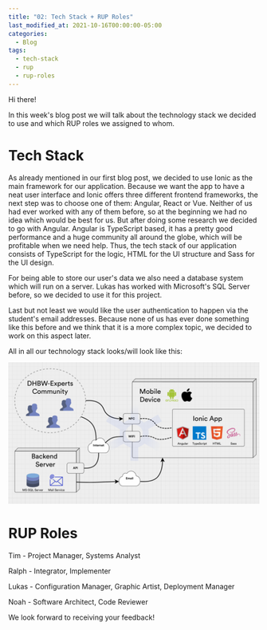 ```yaml
---
title: "02: Tech Stack + RUP Roles"
last_modified_at: 2021-10-16T00:00:00-05:00
categories:
  - Blog
tags:
  - tech-stack
  - rup
  - rup-roles
---
```


Hi there!

In this week's blog post we will talk about the technology stack we decided to use and which RUP roles we assigned to whom.

# Tech Stack

As already mentioned in our first blog post, we decided to use Ionic as the main framework for our application. Because we want the app to have a neat user interface and Ionic offers three different frontend frameworks, the next step was to choose one of them: Angular, React or Vue. Neither of us had ever worked with any of them before, so at the beginning we had no idea which would be best for us. But after doing some research we decided to go with Angular. Angular is TypeScript based, it has a pretty good performance and a huge community all around the globe, which will be profitable when we need help.
Thus, the tech stack of our application consists of TypeScript for the logic, HTML for the UI structure and Sass for the UI design.

For being able to store our user's data we also need a database system which will run on a server. Lukas has worked with Microsoft's SQL Server before, so we decided to use it for this project.

Last but not least we would like the user authentication to happen via the student's email addresses. Because none of us has ever done something like this before and we think that it is a more complex topic, we decided to work on this aspect later.

All in all our technology stack looks/will look like this:

![Technology Stack](https://raw.githubusercontent.com/DHBW-Experts/documents/main/tech-stack.png)

# RUP Roles

Tim - Project Manager, Systems Analyst

Ralph - Integrator, Implementer

Lukas - Configuration Manager, Graphic Artist, Deployment Manager

Noah - Software Architect, Code Reviewer

We look forward to receiving your feedback!

